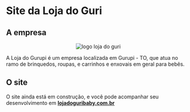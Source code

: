 # Site da Loja do Guri

## A empresa

<center><img src="https://lojadoguribaby.com.br/imagens/logo-pq.png" alt="logo loja do guri"></center>

A Loja do Gurupi é um empresa localizada em Gurupi - TO, que atua no ramo de brinquedos, roupas, e carrinhos e enxovais em geral para bebês.

## O site

O site ainda está em construção, e você pode acompanhar seu desenvolvimento em **[lojadoguribaby.com.br](lojadoguribaby.com.br)**
